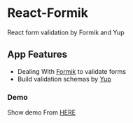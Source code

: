# React-Formik
React form validation by Formik and Yup
 
## App Features
 - Dealing With [Formik](https://formik.org/docs/overview) to validate forms
 - Build validation schemas by [Yup](https://github.com/jquense/yup)

### Demo
 Show demo From [HERE](https://rc-formik.netlify.app)
